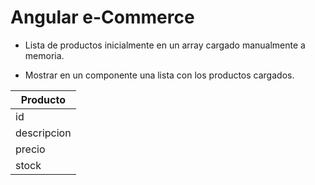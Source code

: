 # Angular e-Commerce

- Lista de productos inicialmente en un array cargado manualmente a memoria.

- Mostrar en un componente una lista con los productos cargados.

| Producto      |
| ------------- |
| id            | 
| descripcion   | 
| precio        |
| stock         | 

